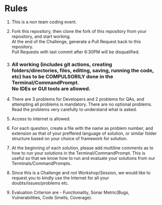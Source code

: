 # Rules

1. This is a non team coding event.

2. Fork this repository, then clone the fork of this repository from your repository, and start working. 
   <br> At the end of the Challenge, generate a Pull Request back to this repository.
   <br> Pull Requests with last commit after 6:30PM will be disqualified.
   
3. <h3>All working (includes git actions, creating folders/directories, files, editing, saving, running the code, etc) has to be COMPULSORILY done in the Terminal/CommandPrompt.
   <br> No IDEs or GUI tools are allowed.</h3>
   
4. There are 3 problems for Developers and 2 problems for QAs, and attempting all problems is mandatory. There are no optional problems. 
   <br>Read the problems very carefully to understand what is asked.

5. Access to internet is allowed.

6. For each question, create a file with the name as problem number, and extension as that of your preffered language of solution, or similar folder structure based on your choice of framework for solution.

7. At the beginning of each solution, please add multiline comments as to how to run your solutions in the Terminal/CommandPrompt. This is useful so that we know how to run and evaluate your solutions from our Terminals/CommandPrompts.

8. Since this is a Challenge and not Workshop/Session, we would like to request you to kindly use the Internet for all your doubts/issues/problems etc.

9. Evaluation Criterion are - Functionality, Sonar Metric(Bugs, Vulnerabilities, Code Smells, Coverage).
